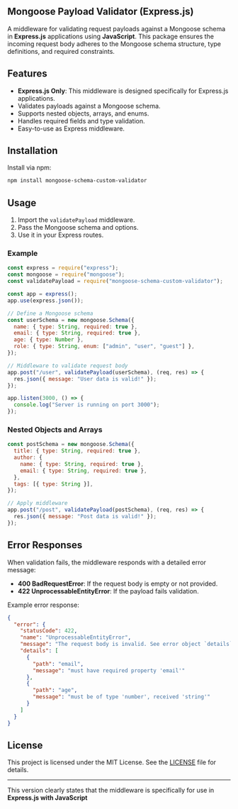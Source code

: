 

## Mongoose Payload Validator (Express.js)

A middleware for validating request payloads against a Mongoose schema in **Express.js** applications using **JavaScript**. This package ensures the incoming request body adheres to the Mongoose schema structure, type definitions, and required constraints.

## Features

- **Express.js Only**: This middleware is designed specifically for Express.js applications.
- Validates payloads against a Mongoose schema.
- Supports nested objects, arrays, and enums.
- Handles required fields and type validation.
- Easy-to-use as Express middleware.

## Installation

Install via npm:

```bash
npm install mongoose-schema-custom-validator
```

## Usage

1. Import the `validatePayload` middleware.
2. Pass the Mongoose schema and options.
3. Use it in your Express routes.

### Example

```js
const express = require("express");
const mongoose = require("mongoose");
const validatePayload = require("mongoose-schema-custom-validator");

const app = express();
app.use(express.json());

// Define a Mongoose schema
const userSchema = new mongoose.Schema({
  name: { type: String, required: true },
  email: { type: String, required: true },
  age: { type: Number },
  role: { type: String, enum: ["admin", "user", "guest"] },
});

// Middleware to validate request body
app.post("/user", validatePayload(userSchema), (req, res) => {
  res.json({ message: "User data is valid!" });
});

app.listen(3000, () => {
  console.log("Server is running on port 3000");
});
```

### Nested Objects and Arrays

```js
const postSchema = new mongoose.Schema({
  title: { type: String, required: true },
  author: {
    name: { type: String, required: true },
    email: { type: String, required: true },
  },
  tags: [{ type: String }],
});

// Apply middleware
app.post("/post", validatePayload(postSchema), (req, res) => {
  res.json({ message: "Post data is valid!" });
});
```

## Error Responses

When validation fails, the middleware responds with a detailed error message:

- **400 BadRequestError**: If the request body is empty or not provided.
- **422 UnprocessableEntityError**: If the payload fails validation.

Example error response:

```json
{
  "error": {
    "statusCode": 422,
    "name": "UnprocessableEntityError",
    "message": "The request body is invalid. See error object `details` property for more info.",
    "details": [
      {
        "path": "email",
        "message": "must have required property 'email'"
      },
      {
        "path": "age",
        "message": "must be of type 'number', received 'string'"
      }
    ]
  }
}
```

## License

This project is licensed under the MIT License. See the [LICENSE](./LICENSE) file for details.

---

This version clearly states that the middleware is specifically for use in **Express.js with JavaScript**


